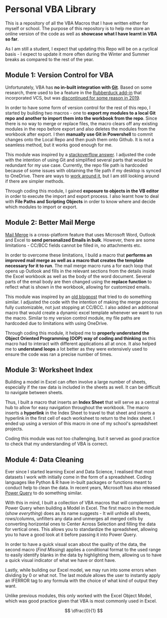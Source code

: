 # Personal VBA Library

This is a repository of all the VBA Macros that I have written either for myself or school. The purpose of this repository is to help me store an online version of the code as well as **showcase what I have learnt in VBA so far**.

As I am still a student, I expect that updating this Repo will be on a cyclical basis - I expect to update it more often during the Winter and Summer breaks as compared to the rest of the year.


## Module 1: Version Control for VBA
Unfortunately, VBA has **no in-built integration with [Git](https://git-scm.com/)**. Based on some research, there used to be a feature in the [Rubberduck add-in](https://rubberduckvba.com/) that incorporated VCS, but was [discontinued for some reason in 2019](https://stackoverflow.com/questions/41240745/version-control-system-for-excel-vba-code/41241438#41241438).

In order to have some form of version control for the rest of this repo, I started by building two macros - one to **export my modules to a local Git repo and another to import them into the workbook from the repo**. Since there is no way to merge or replace files, the macro clears off any existing modules in the repo before export and also deletes the modules from the workbook after export. I then **manually use Git in Powershell** to commit changes onto the Local Repo and then push them onto Github. It is not a seamless method, but it works good enough for me.

This module was inspired by a [stackoverflow answer](https://stackoverflow.com/a/56630212). I adjusted the code with the intention of using Git and simplified several parts that would be redundant for my use case. Currently, the repo file path is hardcoded because of some issues with obtaining the file path if my desktop is synced to OneDrive. There are ways to [work around it](https://stackoverflow.com/questions/33734706/excels-fullname-property-with-onedrive), but I am still looking around if there are simpler methods.

Through coding this module, I gained **exposure to objects in the VB editor** in order to execute the import and export process. I also learnt how to deal with **File Paths and Scripting Objects** in order to know where and decide which modules to import or export.

## Module 2: Better Mail Merge
[Mail Merge](https://support.microsoft.com/en-us/office/use-mail-merge-for-bulk-email-letters-labels-and-envelopes-f488ed5b-b849-4c11-9cff-932c49474705) is a cross-platform feature that uses Microsoft Word, Outlook and Excel to **send personalized Emails in bulk**. However, there are some limitations - CC/BCC fields cannot be filled in, no attachments etc.

In order to overcome these limitations, I build a macro that **performs an improved mail merge as well as a macro that creates the template necessary for it to run**. The mail merge macro runs a for each loop that opens up Outlook and fills in the relevant sections from the details inside the Excel workbook as well as the body of the word document. Several parts of the email body are then changed using the **replace function** to reflect what is shown in the workbook, allowing for customized emails.

This module was inspired by an [old blogpost](http://exceltalk.blogspot.com/2014/03/customized-mail-merge-using-vba-in-word.html?m=1) that tried to do something similar. I adjusted the code with the intention of making the merge process fully customizable, not just stopping at CC/BCC. I also added an additional macro that would create a dynamic excel template whenever we want to run the macro. Similar to my version control module, my file paths are hardcoded due to limitations with using OneDrive.

Through coding this module, it helped me to **properly understand the Object Oriented Programming (OOP) way of coding and thinking** as this macro had to interact with different applications all at once. It also helped me to **understand loops** a lot better as they were extensively used to ensure the code was ran a precise number of times.

## Module 3: Worksheet Index
Building a model in Excel can often involve a large number of sheets, especially if the raw data is included in the sheets as well. It can be difficult to navigate between sheets.

Thus, I built a macro that inserts an **Index Sheet** that will serve as a central hub to allow for easy navigation throughout the workbook. The macro inserts a **hyperlink** in the Index Sheet to travel to that sheet and inserts a hyperlink in the first cell of each worksheet to return to the Index sheet. I ended up using a version of this macro in one of my school's spreadsheet projects.

Coding this module was not too challenging, but it served as good practice to check that my understanding of VBA is correct.

## Module 4: Data Cleaning
Ever since I started learning Excel and Data Science, I realised that most datasets I work with initially come in the form of a spreadsheet. Coding languages like Python & R have in-built packages or functions meant to conduct help to clean the data. In recent years, Microsoft has also released [Power Query](https://docs.microsoft.com/en-us/power-query/power-query-what-is-power-query) to do something similar. 

With this in mind, I built a collection of VBA macros that will complement Power Query when building a Model in Excel. The first macro in the module (*show everything*) does as its name suggests - It will unhide all sheets, rows/columns, unfilters any data and unmerges all merged cells by converting horizontal ones to Center Across Selection and filling the data for vertical ones. This allows you to standardize the spreadsheet, allowing you to have a good look at it before passing it into Power Query.

In order to have a quick visual scan about the quality of the data, the second macro (*Find Missing*) applies a conditional format to the used range to easily identify blanks in the data by highlighting them, allowing us to have a quick visual indicator of what we have or dont have. 

Lastly, while building our Excel model, we may run into some errors when dividing by 0 or what not. The last module allows the user to instantly apply an IFERROR tag to any formula with the choice of what kind of output they want.

Unlike previous modules, this only worked with the Excel Object Model, which was good practice given that VBA is most commonly used in Excel.

$$
\dfrac{0}{1}
$$
